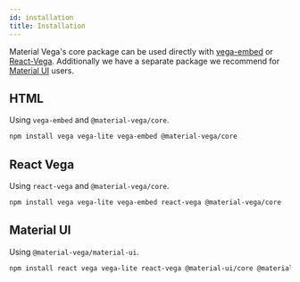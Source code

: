 ```yaml
---
id: installation
title: Installation
---
```


Material Vega's core package can be used directly with [vega-embed][] or [React-Vega][]. Additionally we have a separate package we recommend for [Material UI][] users.

## HTML

Using `vega-embed` and `@material-vega/core`.

```bash npm2yarn
npm install vega vega-lite vega-embed @material-vega/core
```

## React Vega

Using `react-vega` and `@material-vega/core`.

```bash npm2yarn
npm install vega vega-lite vega-embed react-vega @material-vega/core
```

## Material UI

Using `@material-vega/material-ui`.

```bash npm2yarn
npm install react vega vega-lite react-vega @material-ui/core @material-vega/core @material-vega/material-ui
```

[vega-embed]: https://www.npmjs.com/package/vega-embed
[react-vega]: https://www.npmjs.com/package/react-vega
[material ui]: https://material-ui.com/
